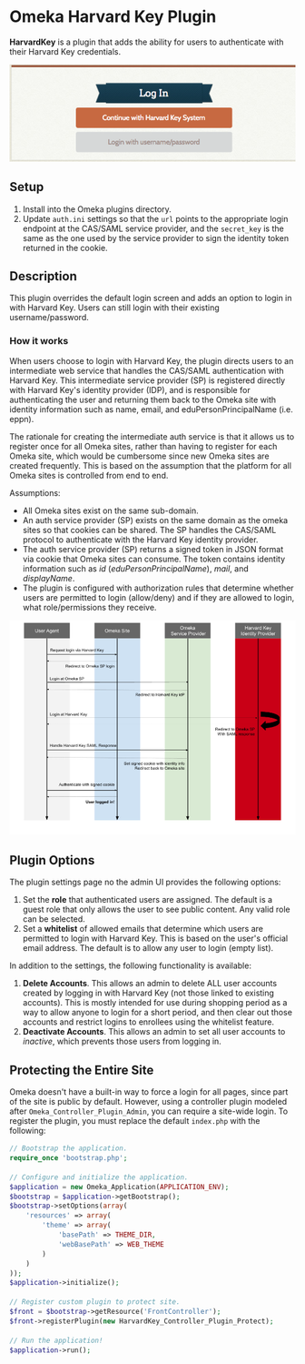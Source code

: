 # Omeka Harvard Key Plugin

**HarvardKey** is a plugin that adds the ability for users to authenticate with their Harvard Key credentials.

![Login Screen](https://raw.githubusercontent.com/Harvard-ATG/omeka-plugin-HarvardKey/master/doc/loginscreen.png "Login Screen")

## Setup

1. Install into the Omeka plugins directory. 
2. Update `auth.ini` settings so that the `url` points to the appropriate login endpoint at the CAS/SAML service provider, and the `secret_key` is the same as the one used by the service provider to sign the identity token returned in the cookie.

## Description

This plugin overrides the default login screen and adds an option to login in with Harvard Key. Users can still login with their existing username/password. 

### How it works

When users choose to login with Harvard Key, the plugin directs users to an intermediate web service that handles the CAS/SAML authentication with Harvard Key. This intermediate service provider (SP) is registered directly with Harvard Key's identity provider (IDP), and is responsible for authenticating the user and returning them back to the Omeka site with identity information such as name, email, and eduPersonPrincipalName (i.e. eppn).

The rationale for creating the intermediate auth service is that it allows us to register once for all Omeka sites, rather than having to register for each Omeka site, which would be cumbersome since new Omeka sites are created frequently. This is based on the assumption that the platform for all Omeka sites is controlled from end to end. 

Assumptions:

- All Omeka sites exist on the same sub-domain.
- An auth service provider (SP) exists on the same domain as the omeka sites so that cookies can be shared. The SP handles the CAS/SAML protocol to authenticate with the Harvard Key identity provider.
- The auth service provider (SP) returns a signed token in JSON format via cookie that Omeka sites can consume. The token contains identity information such as _id_ (_eduPersonPrincipalName_), _mail_, and _displayName_. 
- The plugin is configured with authorization rules that determine whether users are permitted to login (allow/deny) and if they are allowed to login, what role/permissions they receive.

![Diagram](https://raw.githubusercontent.com/Harvard-ATG/omeka-plugin-HarvardKey/master/doc/diagram.png "Diagram")

## Plugin Options

The plugin settings page no the admin UI provides the following options:

1. Set the **role** that authenticated users are assigned. The default is a guest role that only allows the user to see public content. Any valid role can be selected.
2. Set a **whitelist** of allowed emails that determine which users are permitted to login with Harvard Key. This is based on the user's official email address. The default is to allow any user to login (empty list). 

In addition to the settings, the following functionality is available:

1. **Delete Accounts**. This allows an admin to delete ALL user accounts created by logging in with Harvard Key (not those linked to existing accounts). This is mostly intended for use during shopping period as a way to allow anyone to login for a short period, and then clear out those accounts and restrict logins to enrollees using the whitelist feature.
2. **Deactivate Accounts**. This allows an admin to set all user accounts to _inactive_, which prevents those users from logging in.

## Protecting the Entire Site

Omeka doesn't have a built-in way to force a login for all pages, since part of the site is public by default. 
However, using a controller plugin modeled after `Omeka_Controller_Plugin_Admin`, you can require a site-wide login. 
To register the plugin, you must replace the default `index.php` with the following:

```php
// Bootstrap the application.
require_once 'bootstrap.php';

// Configure and initialize the application.
$application = new Omeka_Application(APPLICATION_ENV);
$bootstrap = $application->getBootstrap();
$bootstrap->setOptions(array(
    'resources' => array(
        'theme' => array(
            'basePath' => THEME_DIR,
            'webBasePath' => WEB_THEME
        )
    )
));
$application->initialize();

// Register custom plugin to protect site.
$front = $bootstrap->getResource('FrontController');
$front->registerPlugin(new HarvardKey_Controller_Plugin_Protect);

// Run the application!
$application->run();
```